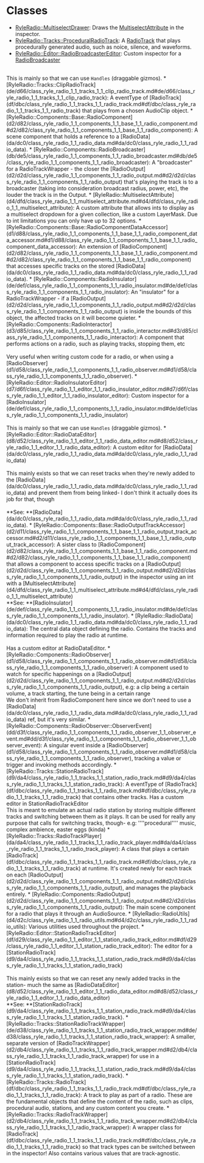 # Classes

* [RyleRadio::MultiselectDrawer](d7/dcd/class_ryle_radio_1_1_multiselect_drawer.md#d7/dcd/class_ryle_radio_1_1_multiselect_drawer): Draws the [MultiselectAttribute](d4/dfd/class_ryle_radio_1_1_multiselect_attribute.md#d4/dfd/class_ryle_radio_1_1_multiselect_attribute) in the inspector.
* [RyleRadio::Tracks::ProceduralRadioTrack](d8/df8/class_ryle_radio_1_1_tracks_1_1_procedural_radio_track.md#d8/df8/class_ryle_radio_1_1_tracks_1_1_procedural_radio_track): A [RadioTrack](df/dbc/class_ryle_radio_1_1_tracks_1_1_radio_track.md#df/dbc/class_ryle_radio_1_1_tracks_1_1_radio_track) that plays procedurally generated audio, such as noice, silence, and waveforms.
* [RyleRadio::Editor::RadioBroadcasterEditor](d5/dd3/class_ryle_radio_1_1_editor_1_1_radio_broadcaster_editor.md#d5/dd3/class_ryle_radio_1_1_editor_1_1_radio_broadcaster_editor): Custom inspector for a [RadioBroadcaster](db/de5/class_ryle_radio_1_1_components_1_1_radio_broadcaster.md#db/de5/class_ryle_radio_1_1_components_1_1_radio_broadcaster) <br/>
<br/>
This is mainly so that we can use <code>Handles</code> (draggable gizmos).
* [RyleRadio::Tracks::ClipRadioTrack](de/d66/class_ryle_radio_1_1_tracks_1_1_clip_radio_track.md#de/d66/class_ryle_radio_1_1_tracks_1_1_clip_radio_track): A eventType of [RadioTrack](df/dbc/class_ryle_radio_1_1_tracks_1_1_radio_track.md#df/dbc/class_ryle_radio_1_1_tracks_1_1_radio_track) that plays from a chosen AudioClip object.
* [RyleRadio::Components::Base::RadioComponent](d2/d82/class_ryle_radio_1_1_components_1_1_base_1_1_radio_component.md#d2/d82/class_ryle_radio_1_1_components_1_1_base_1_1_radio_component): A scene component that holds a reference to a [RadioData](da/dc0/class_ryle_radio_1_1_radio_data.md#da/dc0/class_ryle_radio_1_1_radio_data).
* [RyleRadio::Components::RadioBroadcaster](db/de5/class_ryle_radio_1_1_components_1_1_radio_broadcaster.md#db/de5/class_ryle_radio_1_1_components_1_1_radio_broadcaster): A "broadcaster" for a RadioTrackWrapper - the closer the [RadioOutput](d2/d2d/class_ryle_radio_1_1_components_1_1_radio_output.md#d2/d2d/class_ryle_radio_1_1_components_1_1_radio_output) that's playing the track is to a broadcaster (taking into consideration broadcast radius, power, etc), the louder the track is in the Output.
* [RyleRadio::MultiselectAttribute](d4/dfd/class_ryle_radio_1_1_multiselect_attribute.md#d4/dfd/class_ryle_radio_1_1_multiselect_attribute): A custom attribute that allows ints to display as a multiselect dropdown for a given collection, like a custom LayerMask. Due to int limitations you can only have up to 32 options.
* [RyleRadio::Components::Base::RadioComponentDataAccessor](d1/d88/class_ryle_radio_1_1_components_1_1_base_1_1_radio_component_data_accessor.md#d1/d88/class_ryle_radio_1_1_components_1_1_base_1_1_radio_component_data_accessor): An extension of [RadioComponent](d2/d82/class_ryle_radio_1_1_components_1_1_base_1_1_radio_component.md#d2/d82/class_ryle_radio_1_1_components_1_1_base_1_1_radio_component) that accesses specific tracks on the stored [RadioData](da/dc0/class_ryle_radio_1_1_radio_data.md#da/dc0/class_ryle_radio_1_1_radio_data).
* [RyleRadio::Components::RadioInsulator](de/def/class_ryle_radio_1_1_components_1_1_radio_insulator.md#de/def/class_ryle_radio_1_1_components_1_1_radio_insulator): An "insulator" for a RadioTrackWrapper - if a [RadioOutput](d2/d2d/class_ryle_radio_1_1_components_1_1_radio_output.md#d2/d2d/class_ryle_radio_1_1_components_1_1_radio_output) is inside the bounds of this object, the affected tracks on it will become quieter.
* [RyleRadio::Components::RadioInteractor](d3/d85/class_ryle_radio_1_1_components_1_1_radio_interactor.md#d3/d85/class_ryle_radio_1_1_components_1_1_radio_interactor): A component that performs actions on a radio, such as playing tracks, stopping them, etc <br/>
<br/>
Very useful when writing custom code for a radio, or when using a [RadioObserver](d1/d58/class_ryle_radio_1_1_components_1_1_radio_observer.md#d1/d58/class_ryle_radio_1_1_components_1_1_radio_observer).
* [RyleRadio::Editor::RadioInsulatorEditor](d7/d6f/class_ryle_radio_1_1_editor_1_1_radio_insulator_editor.md#d7/d6f/class_ryle_radio_1_1_editor_1_1_radio_insulator_editor): Custom inspector for a [RadioInsulator](de/def/class_ryle_radio_1_1_components_1_1_radio_insulator.md#de/def/class_ryle_radio_1_1_components_1_1_radio_insulator) <br/>
<br/>
This is mainly so that we can use <code>Handles</code> (draggable gizmos).
* [RyleRadio::Editor::RadioDataEditor](d8/d52/class_ryle_radio_1_1_editor_1_1_radio_data_editor.md#d8/d52/class_ryle_radio_1_1_editor_1_1_radio_data_editor): A custom editor for [RadioData](da/dc0/class_ryle_radio_1_1_radio_data.md#da/dc0/class_ryle_radio_1_1_radio_data) <br/>
<br/>
 This mainly exists so that we can reset tracks when they're newly added to the [RadioData](da/dc0/class_ryle_radio_1_1_radio_data.md#da/dc0/class_ryle_radio_1_1_radio_data) and prevent them from being linked- I don't think it actually does its job for that, though <br/>
<br/>
**See: **[RadioData](da/dc0/class_ryle_radio_1_1_radio_data.md#da/dc0/class_ryle_radio_1_1_radio_data).
* [RyleRadio::Components::Base::RadioOutputTrackAccessor](d2/d11/class_ryle_radio_1_1_components_1_1_base_1_1_radio_output_track_accessor.md#d2/d11/class_ryle_radio_1_1_components_1_1_base_1_1_radio_output_track_accessor): A sister class to [RadioComponent](d2/d82/class_ryle_radio_1_1_components_1_1_base_1_1_radio_component.md#d2/d82/class_ryle_radio_1_1_components_1_1_base_1_1_radio_component) that allows a component to access specific tracks on a [RadioOutput](d2/d2d/class_ryle_radio_1_1_components_1_1_radio_output.md#d2/d2d/class_ryle_radio_1_1_components_1_1_radio_output) in the inspector using an int with a [MultiselectAttribute](d4/dfd/class_ryle_radio_1_1_multiselect_attribute.md#d4/dfd/class_ryle_radio_1_1_multiselect_attribute) <br/>
**See: **[RadioInsulator](de/def/class_ryle_radio_1_1_components_1_1_radio_insulator.md#de/def/class_ryle_radio_1_1_components_1_1_radio_insulator).
* [RyleRadio::RadioData](da/dc0/class_ryle_radio_1_1_radio_data.md#da/dc0/class_ryle_radio_1_1_radio_data): The central data object defining the radio. Contains the tracks and information required to play the radio at runtime. <br/>
<br/>
Has a custom editor at RadioDataEditor.
* [RyleRadio::Components::RadioObserver](d1/d58/class_ryle_radio_1_1_components_1_1_radio_observer.md#d1/d58/class_ryle_radio_1_1_components_1_1_radio_observer): A component used to watch for specific happenings on a [RadioOutput](d2/d2d/class_ryle_radio_1_1_components_1_1_radio_output.md#d2/d2d/class_ryle_radio_1_1_components_1_1_radio_output), e.g: a clip being a certain volume, a track starting, the tune being in a certain range<br/>
We don't inherit from RadioComponent here since we don't need to use a [RadioData](da/dc0/class_ryle_radio_1_1_radio_data.md#da/dc0/class_ryle_radio_1_1_radio_data) ref, but it's very similar.
  * [RyleRadio::Components::RadioObserver::ObserverEvent](dd/d3f/class_ryle_radio_1_1_components_1_1_radio_observer_1_1_observer_event.md#dd/d3f/class_ryle_radio_1_1_components_1_1_radio_observer_1_1_observer_event): A singular event inside a [RadioObserver](d1/d58/class_ryle_radio_1_1_components_1_1_radio_observer.md#d1/d58/class_ryle_radio_1_1_components_1_1_radio_observer), tracking a value or trigger and invoking methods accordingly.
* [RyleRadio::Tracks::StationRadioTrack](d9/da4/class_ryle_radio_1_1_tracks_1_1_station_radio_track.md#d9/da4/class_ryle_radio_1_1_tracks_1_1_station_radio_track): A eventType of [RadioTrack](df/dbc/class_ryle_radio_1_1_tracks_1_1_radio_track.md#df/dbc/class_ryle_radio_1_1_tracks_1_1_radio_track) that contains other tracks. Has a custom editor in StationRadioTrackEditor<br/>
 This is meant to emulate an actual radio station by storing multiple different tracks and switching between them as it plays. It can be used for really any purpose that calls for switching tracks, though- e.g: ''''procedural'''' music, complex ambience, easter eggs (kinda)
* [RyleRadio::Tracks::RadioTrackPlayer](da/da4/class_ryle_radio_1_1_tracks_1_1_radio_track_player.md#da/da4/class_ryle_radio_1_1_tracks_1_1_radio_track_player): A class that plays a certain [RadioTrack](df/dbc/class_ryle_radio_1_1_tracks_1_1_radio_track.md#df/dbc/class_ryle_radio_1_1_tracks_1_1_radio_track) at runtime. It's created newly for each track on each [RadioOutput](d2/d2d/class_ryle_radio_1_1_components_1_1_radio_output.md#d2/d2d/class_ryle_radio_1_1_components_1_1_radio_output), and manages the playback entirely.
* [RyleRadio::Components::RadioOutput](d2/d2d/class_ryle_radio_1_1_components_1_1_radio_output.md#d2/d2d/class_ryle_radio_1_1_components_1_1_radio_output): The main scene component for a radio that plays it through an AudioSource.
* [RyleRadio::RadioUtils](d4/d2c/class_ryle_radio_1_1_radio_utils.md#d4/d2c/class_ryle_radio_1_1_radio_utils): Various utilities used throughout the project.
* [RyleRadio::Editor::StationRadioTrackEditor](df/d29/class_ryle_radio_1_1_editor_1_1_station_radio_track_editor.md#df/d29/class_ryle_radio_1_1_editor_1_1_station_radio_track_editor): The editor for a [StationRadioTrack](d9/da4/class_ryle_radio_1_1_tracks_1_1_station_radio_track.md#d9/da4/class_ryle_radio_1_1_tracks_1_1_station_radio_track) <br/>
<br/>
This mainly exists so that we can reset any newly added tracks in the station- much the same as [RadioDataEditor](d8/d52/class_ryle_radio_1_1_editor_1_1_radio_data_editor.md#d8/d52/class_ryle_radio_1_1_editor_1_1_radio_data_editor) <br/>
**See: **[StationRadioTrack](d9/da4/class_ryle_radio_1_1_tracks_1_1_station_radio_track.md#d9/da4/class_ryle_radio_1_1_tracks_1_1_station_radio_track).
* [RyleRadio::Tracks::StationRadioTrackWrapper](de/d38/class_ryle_radio_1_1_tracks_1_1_station_radio_track_wrapper.md#de/d38/class_ryle_radio_1_1_tracks_1_1_station_radio_track_wrapper): A smaller, separate version of [RadioTrackWrapper](d2/db4/class_ryle_radio_1_1_tracks_1_1_radio_track_wrapper.md#d2/db4/class_ryle_radio_1_1_tracks_1_1_radio_track_wrapper) for use in a [StationRadioTrack](d9/da4/class_ryle_radio_1_1_tracks_1_1_station_radio_track.md#d9/da4/class_ryle_radio_1_1_tracks_1_1_station_radio_track).
* [RyleRadio::Tracks::RadioTrack](df/dbc/class_ryle_radio_1_1_tracks_1_1_radio_track.md#df/dbc/class_ryle_radio_1_1_tracks_1_1_radio_track): A track to play as part of a radio. These are the fundamental objects that define the content of the radio, such as clips, procedural audio, stations, and any custom content you create.
* [RyleRadio::Tracks::RadioTrackWrapper](d2/db4/class_ryle_radio_1_1_tracks_1_1_radio_track_wrapper.md#d2/db4/class_ryle_radio_1_1_tracks_1_1_radio_track_wrapper): A wrapper class for [RadioTrack](df/dbc/class_ryle_radio_1_1_tracks_1_1_radio_track.md#df/dbc/class_ryle_radio_1_1_tracks_1_1_radio_track) so that track types can be switched between in the inspector! Also contains various values that are track-agnostic.